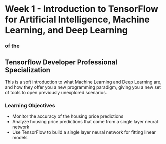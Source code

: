 # Week 1 - Introduction to TensorFlow for Artificial Intelligence, Machine Learning, and Deep Learning 
### of the 
## Tensorflow Developer Professional Specialization
This is a soft introduction to what Machine Learning and Deep Learning are, and how they offer you a new programming paradigm, giving you a new set of tools to open previously unexplored scenarios.
### Learning Objectives
- Monitor the accuracy of the housing price predictions
- Analyze housing price predictions that come from a single layer neural network
- Use TensorFlow to build a single layer neural network for fitting linear models
